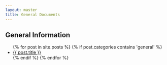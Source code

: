 ```yaml
---
layout: master
title: General Documents
---
```


## General Information

<ul class="posts">
{% for post in site.posts %}
    {% if post.categories contains 'general' %}
        <li><a href="{{ BASE_PATH }}{{ post.url }}">{{ post.title }}</a></li>
    {% endif %}
{% endfor %}
</ul>
